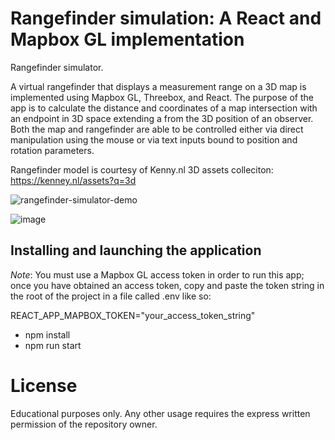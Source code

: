 # Rangefinder simulation: A React and Mapbox GL implementation

Rangefinder simulator.

A virtual rangefinder that displays a measurement range on a 3D map is implemented using Mapbox GL, Threebox, and React. The purpose of the app is to calculate the distance and coordinates of a map intersection with an endpoint in 3D space extending a from the 3D position of an observer. Both the map and rangefinder are able to be controlled either via direct manipulation using the mouse or via text inputs bound to position and rotation parameters.

Rangefinder model is courtesy of Kenny.nl 3D assets colleciton: https://kenney.nl/assets?q=3d

![rangefinder-simulator-demo](https://github.com/ptr-cs/rangefinder-simulator/assets/112029487/09cea04c-e847-406c-82ec-fe99308e39b0)

![image](https://github.com/ptr-cs/rangefinder-simulator/assets/112029487/50b3714b-e3d3-4766-9e5f-9ca9992c19fe)

## Installing and launching the application

*Note*: You must use a Mapbox GL access token in order to run this app; once you have obtained an access token, copy and paste the token string in the root of the project in a file called .env like so:

  REACT_APP_MAPBOX_TOKEN="your_access_token_string"

- npm install
- npm run start
  
# License
Educational purposes only. Any other usage requires the express written permission of the repository owner.
